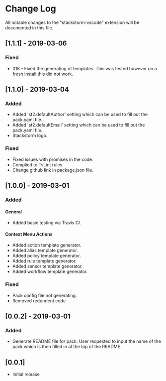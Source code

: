 # Change Log
All notable changes to the "stackstorm-vscode" extension will be documented in this file.

## \[1.1.1] - 2019-03-06
### Fixed
*  #18 - Fixed the generating of templates. This was tested however on a fresh install this did not work.

## \[1.1.0] - 2019-03-04
### Added
*  Added 'st2.defaultAuthor' setting which can be used to fill out the pack.yaml file.
*  Added 'st2.defaultEmail' setting which can be used to fill out the pack.yaml file.
*  Stackstorm logo.

### Fixed
*  Fixed issues with promises in the code.
*  Complied to TsLint rules.
*  Change github link in package.json file.

## \[1.0.0] - 2019-03-01
### Added
#### General
*   Added basic testing via Travis CI.

#### Context Menu Actions
*   Added action template generator.
*   Added alias template generator.
*   Added policy template generator.
*   Added rule template generator.
*   Added sensor template generator.
*   Added workflow template generator.

### Fixed
*   Pack config file not generating.
*   Removed redundent code

## \[0.0.2] - 2019-03-01
### Added
*   Generate README file for pack. User requested to input the name of the pack which is then filled in at the top of the README.

## \[0.0.1]
*   Initial release